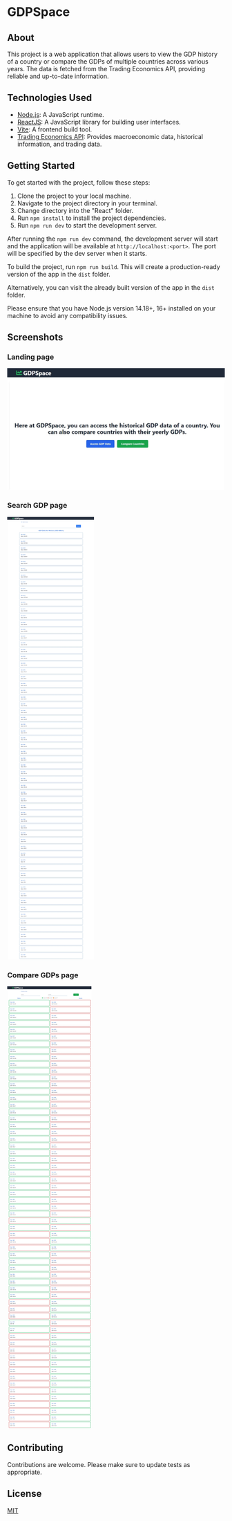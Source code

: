 # GDPSpace

## About

This project is a web application that allows users to view the GDP history of a country or compare the GDPs of multiple countries across various years. The data is fetched from the Trading Economics API, providing reliable and up-to-date information.

## Technologies Used

- [Node.js](https://nodejs.org/): A JavaScript runtime.
- [ReactJS](https://reactjs.org/): A JavaScript library for building user interfaces.
- [Vite](https://vitejs.dev/): A frontend build tool.
- [Trading Economics API](https://docs.tradingeconomics.com/): Provides macroeconomic data, historical information, and trading data.

## Getting Started

To get started with the project, follow these steps:

1. Clone the project to your local machine.
2. Navigate to the project directory in your terminal.
3. Change directory into the "React" folder.
4. Run `npm install` to install the project dependencies.
5. Run `npm run dev` to start the development server.

After running the `npm run dev` command, the development server will start and the application will be available at `http://localhost:<port>`. The port will be specified by the dev server when it starts.

To build the project, run `npm run build`. This will create a production-ready version of the app in the `dist` folder.

Alternatively, you can visit the already built version of the app in the `dist` folder.

Please ensure that you have Node.js version 14.18+, 16+ installed on your machine to avoid any compatibility issues.

## Screenshots

### Landing page

![Landing page](./ScreenshotLandingpage.jpeg)

### Search GDP page

![Search GDP page](./ScreenshotGDPPage.jpeg)

### Compare GDPs page

![Compare GDPs page](./ScreenshotCompareGDPsPage.jpeg)

## Contributing

Contributions are welcome. Please make sure to update tests as appropriate.

## License

[MIT](https://choosealicense.com/licenses/mit/)
